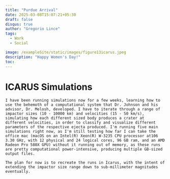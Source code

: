 ```yaml
---
title: "Purdue Arrival"
date: 2025-03-08T15:07:21+05:30
draft: false 
disqus: true
author: "Gregorio Lince"
tags:
  - Work
  - Social

image: /exampleSite/static/images/figure13icarus.jpeg
description: "Happy Women's Day!"
toc: 
---
```


# ICARUS Simulations
    I have been running simulations now for a few weeks, learning how to use the behemoth of a computational system that Dr. Johnson and his advisor, Dr. Melosh, developed. I have to iterate through a range of impactor sizes (10 - 10000 km) and velocities (15 - 50 km/s), simulating how each different sized body produces a crater at different velocities, in order to classify and visualize different parameters of the respective ejecta produced. I'm running five main simulations right now, as I'm still testing how far I can take the office mac (macOS on an Intel(R) Xeon(R) W-3235 CPU processor at106 3.30 GHz, with 12 physical and 24 logical cores, 96 GB ram, and an AMD Radeon Pro 580X GPU) without it running out of memory, as these runs are pretty computational power-intensive, producing multiple GB-sized output files.

    The plan for now is to recreate the runs in Icarus, with the intent of extending the impactor size range down to sub-millimeter magnitudes eventually. 


